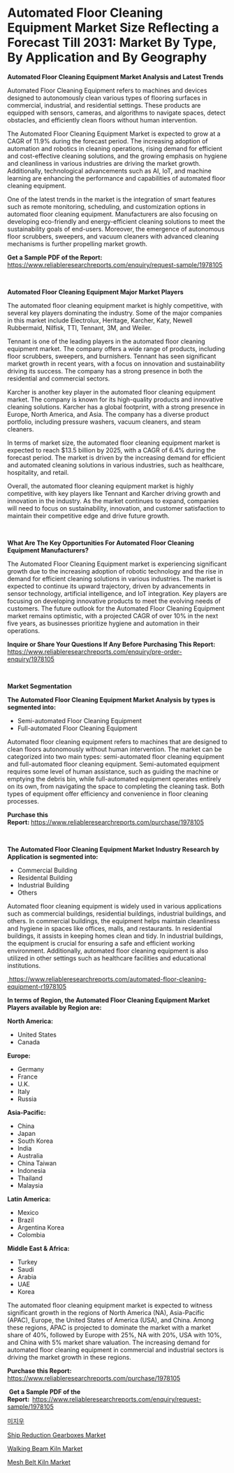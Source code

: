 <p><h1>Automated Floor Cleaning Equipment Market Size Reflecting a Forecast Till 2031: Market By Type, By Application and By Geography</h1></p><p><strong>Automated Floor Cleaning Equipment Market Analysis and Latest Trends</strong></p>
<p><p>Automated Floor Cleaning Equipment refers to machines and devices designed to autonomously clean various types of flooring surfaces in commercial, industrial, and residential settings. These products are equipped with sensors, cameras, and algorithms to navigate spaces, detect obstacles, and efficiently clean floors without human intervention.</p><p>The Automated Floor Cleaning Equipment Market is expected to grow at a CAGR of 11.9% during the forecast period. The increasing adoption of automation and robotics in cleaning operations, rising demand for efficient and cost-effective cleaning solutions, and the growing emphasis on hygiene and cleanliness in various industries are driving the market growth. Additionally, technological advancements such as AI, IoT, and machine learning are enhancing the performance and capabilities of automated floor cleaning equipment.</p><p>One of the latest trends in the market is the integration of smart features such as remote monitoring, scheduling, and customization options in automated floor cleaning equipment. Manufacturers are also focusing on developing eco-friendly and energy-efficient cleaning solutions to meet the sustainability goals of end-users. Moreover, the emergence of autonomous floor scrubbers, sweepers, and vacuum cleaners with advanced cleaning mechanisms is further propelling market growth.</p></p>
<p><strong>Get a Sample PDF of the Report:&nbsp;</strong> <a href="https://www.reliableresearchreports.com/enquiry/request-sample/1978105">https://www.reliableresearchreports.com/enquiry/request-sample/1978105</a></p>
<p>&nbsp;</p>
<p><strong>Automated Floor Cleaning Equipment Major Market Players</strong></p>
<p><p>The automated floor cleaning equipment market is highly competitive, with several key players dominating the industry. Some of the major companies in this market include Electrolux, Heritage, Karcher, Katy, Newell Rubbermaid, Nilfisk, TTI, Tennant, 3M, and Weiler.</p><p>Tennant is one of the leading players in the automated floor cleaning equipment market. The company offers a wide range of products, including floor scrubbers, sweepers, and burnishers. Tennant has seen significant market growth in recent years, with a focus on innovation and sustainability driving its success. The company has a strong presence in both the residential and commercial sectors.</p><p>Karcher is another key player in the automated floor cleaning equipment market. The company is known for its high-quality products and innovative cleaning solutions. Karcher has a global footprint, with a strong presence in Europe, North America, and Asia. The company has a diverse product portfolio, including pressure washers, vacuum cleaners, and steam cleaners.</p><p>In terms of market size, the automated floor cleaning equipment market is expected to reach $13.5 billion by 2025, with a CAGR of 6.4% during the forecast period. The market is driven by the increasing demand for efficient and automated cleaning solutions in various industries, such as healthcare, hospitality, and retail.</p><p>Overall, the automated floor cleaning equipment market is highly competitive, with key players like Tennant and Karcher driving growth and innovation in the industry. As the market continues to expand, companies will need to focus on sustainability, innovation, and customer satisfaction to maintain their competitive edge and drive future growth.</p></p>
<p>&nbsp;</p>
<p><strong>What Are The Key Opportunities For Automated Floor Cleaning Equipment Manufacturers?</strong></p>
<p><p>The Automated Floor Cleaning Equipment market is experiencing significant growth due to the increasing adoption of robotic technology and the rise in demand for efficient cleaning solutions in various industries. The market is expected to continue its upward trajectory, driven by advancements in sensor technology, artificial intelligence, and IoT integration. Key players are focusing on developing innovative products to meet the evolving needs of customers. The future outlook for the Automated Floor Cleaning Equipment market remains optimistic, with a projected CAGR of over 10% in the next five years, as businesses prioritize hygiene and automation in their operations.</p></p>
<p><strong>Inquire or Share Your Questions If Any Before Purchasing This Report:</strong> <a href="https://www.reliableresearchreports.com/enquiry/pre-order-enquiry/1978105">https://www.reliableresearchreports.com/enquiry/pre-order-enquiry/1978105</a></p>
<p>&nbsp;</p>
<p><strong>Market Segmentation</strong></p>
<p><strong>The Automated Floor Cleaning Equipment Market Analysis by types is segmented into:</strong></p>
<p><ul><li>Semi-automated Floor Cleaning Equipment</li><li>Full-automated Floor Cleaning Equipment</li></ul></p>
<p><p>Automated floor cleaning equipment refers to machines that are designed to clean floors autonomously without human intervention. The market can be categorized into two main types: semi-automated floor cleaning equipment and full-automated floor cleaning equipment. Semi-automated equipment requires some level of human assistance, such as guiding the machine or emptying the debris bin, while full-automated equipment operates entirely on its own, from navigating the space to completing the cleaning task. Both types of equipment offer efficiency and convenience in floor cleaning processes.</p></p>
<p><strong>Purchase this Report:&nbsp;</strong><a href="https://www.reliableresearchreports.com/purchase/1978105">https://www.reliableresearchreports.com/purchase/1978105</a></p>
<p>&nbsp;</p>
<p><strong>The Automated Floor Cleaning Equipment Market Industry Research by Application is segmented into:</strong></p>
<p><ul><li>Commercial Building</li><li>Residental Building</li><li>Industrial Building</li><li>Others</li></ul></p>
<p><p>Automated floor cleaning equipment is widely used in various applications such as commercial buildings, residential buildings, industrial buildings, and others. In commercial buildings, the equipment helps maintain cleanliness and hygiene in spaces like offices, malls, and restaurants. In residential buildings, it assists in keeping homes clean and tidy. In industrial buildings, the equipment is crucial for ensuring a safe and efficient working environment. Additionally, automated floor cleaning equipment is also utilized in other settings such as healthcare facilities and educational institutions.</p></p>
<p><a href="https://www.reliableresearchreports.com/automated-floor-cleaning-equipment-r1978105">&nbsp;https://www.reliableresearchreports.com/automated-floor-cleaning-equipment-r1978105</a></p>
<p><strong>In terms of Region, the Automated Floor Cleaning Equipment Market Players available by Region are:</strong></p>
<p>
    <p> <strong> North America: </strong>
        <ul>
            <li>United States</li>
            <li>Canada</li>
        </ul>
        </p> 
    <p> <strong> Europe: </strong>
        <ul>
            <li>Germany</li>
            <li>France</li>
            <li>U.K.</li>
            <li>Italy</li>
            <li>Russia</li>
        </ul>
        </p> 
    <p> <strong> Asia-Pacific: </strong>
        <ul>
            <li>China</li>
            <li>Japan</li>
            <li>South Korea</li>
            <li>India</li>
            <li>Australia</li>
            <li>China Taiwan</li>
            <li>Indonesia</li>
            <li>Thailand</li>
            <li>Malaysia</li>
        </ul>
        </p> 
    <p> <strong> Latin America: </strong>
        <ul>
            <li>Mexico</li>
            <li>Brazil</li>
            <li>Argentina Korea</li>
            <li>Colombia</li>
        </ul>
        </p> 
    <p> <strong> Middle East & Africa: </strong>
        <ul>
            <li>Turkey</li>
            <li>Saudi</li>
            <li>Arabia</li>
            <li>UAE</li>
            <li>Korea</li>
        </ul>
    </p>
    </p>
<p><p>The automated floor cleaning equipment market is expected to witness significant growth in the regions of North America (NA), Asia-Pacific (APAC), Europe, the United States of America (USA), and China. Among these regions, APAC is projected to dominate the market with a market share of 40%, followed by Europe with 25%, NA with 20%, USA with 10%, and China with 5% market share valuation. The increasing demand for automated floor cleaning equipment in commercial and industrial sectors is driving the market growth in these regions.</p></p>
<p><strong>Purchase this Report: </strong><a href="https://www.reliableresearchreports.com/purchase/1978105">https://www.reliableresearchreports.com/purchase/1978105</a></p>
<p>&nbsp;<strong>Get a Sample PDF of the Report:&nbsp;&nbsp;</strong><a href="https://www.reliableresearchreports.com/enquiry/request-sample/1978105">https://www.reliableresearchreports.com/enquiry/request-sample/1978105</a></p>
<p><strong></strong></p>
<p><p><a href="https://github.com/vdhdwjyp90142/Market-Research-Report-List-1/blob/main/683427348391.md">미지우</a></p><p><a href="https://github.com/lbird53714/Market-Research-Report-List-4/blob/main/ship-reduction-gearboxes-market.md">Ship Reduction Gearboxes Market</a></p><p><a href="https://www.linkedin.com/pulse/walking-beam-kiln-market-insight-trends-growth-forecasted-m1qif?trackingId=j5W094cJNP9hj2hswdi5%2Fg%3D%3D">Walking Beam Kiln Market</a></p><p><a href="https://www.linkedin.com/pulse/analyzing-mesh-belt-kiln-market-global-industry-perspective-ar4if?trackingId=gqZ7fKhucu%2FCwzgWCwW3Ow%3D%3D">Mesh Belt Kiln Market</a></p></p>